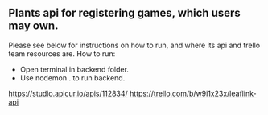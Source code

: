 Plants api for registering games, which users may own.
-----------------------------------------------------
Please see below for instructions on how to run, and where its api and trello team resources are.
How to run:
- Open terminal in backend folder.
- Use nodemon . to run backend.


https://studio.apicur.io/apis/112834/
https://trello.com/b/w9i1x23x/leaflink-api
